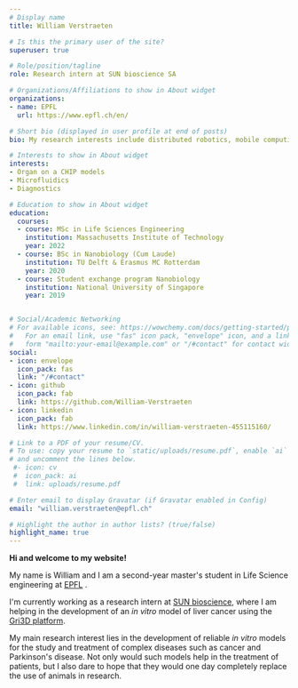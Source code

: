 ```yaml
---
# Display name
title: William Verstraeten

# Is this the primary user of the site?
superuser: true

# Role/position/tagline
role: Research intern at SUN bioscience SA

# Organizations/Affiliations to show in About widget
organizations:
- name: EPFL
  url: https://www.epfl.ch/en/

# Short bio (displayed in user profile at end of posts)
bio: My research interests include distributed robotics, mobile computing and programmable matter.

# Interests to show in About widget
interests:
- Organ on a CHIP models
- Microfluidics
- Diagnostics

# Education to show in About widget
education:
  courses:
  - course: MSc in Life Sciences Engineering
    institution: Massachusetts Institute of Technology
    year: 2022
  - course: BSc in Nanobiology (Cum Laude)
    institution: TU Delft & Erasmus MC Rotterdam
    year: 2020
  - course: Student exchange program Nanobiology
    institution: National University of Singapore
    year: 2019


# Social/Academic Networking
# For available icons, see: https://wowchemy.com/docs/getting-started/page-builder/#icons
#   For an email link, use "fas" icon pack, "envelope" icon, and a link in the
#   form "mailto:your-email@example.com" or "/#contact" for contact widget.
social:
- icon: envelope
  icon_pack: fas
  link: "/#contact"
- icon: github
  icon_pack: fab
  link: https://github.com/William-Verstraeten
- icon: linkedin
  icon_pack: fab
  link: https://www.linkedin.com/in/william-verstraeten-455115160/

# Link to a PDF of your resume/CV.
# To use: copy your resume to `static/uploads/resume.pdf`, enable `ai` icons in `params.toml`, 
# and uncomment the lines below.
 #- icon: cv
 #  icon_pack: ai
 #  link: uploads/resume.pdf

# Enter email to display Gravatar (if Gravatar enabled in Config)
email: "william.verstraeten@epfl.ch"

# Highlight the author in author lists? (true/false)
highlight_name: true
---
```


**Hi and welcome to my website!** 

My name is William and I am a second-year master's student in Life Science engineering at [EPFL](https://www.epfl.ch/education/master/programs/life-sciences-engineering/) .

I'm currently working as a research intern at [SUN bioscience](https://sunbioscience.ch/), where I am helping in the development of an *in vitro* model of liver cancer using the [Gri3D platform](https://sunbioscience.ch/technology/). 

My main research interest lies in the development of reliable *in vitro* models for the study and treatment of complex diseases such as cancer and Parkinson's disease. Not only would such models help in the treatment of patients, but I also dare to hope that they would one day completely replace the use of animals in research.



